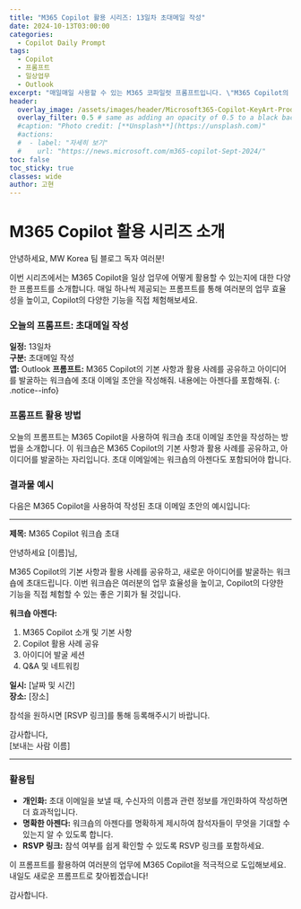 ```yaml
---
title: "M365 Copilot 활용 시리즈: 13일차 초대메일 작성"
date: 2024-10-13T03:00:00
categories:
  - Copilot Daily Prompt
tags:
  - Copilot
  - 프롬프트
  - 일상업무
  - Outlook
excerpt: "매일매일 사용할 수 있는 M365 코파일럿 프롬프트입니다. \"M365 Copilot의 기본 사항과 활용 사례를 공유하고 아이디어를 발굴하는 워크숍에 초대 이메일 초안을 작성해줘. 내용에는 아젠다를 포함해줘.\""
header:
  overlay_image: /assets/images/header/Microsoft365-Copilot-KeyArt-Productivity-6K-01.png
  overlay_filter: 0.5 # same as adding an opacity of 0.5 to a black background
  #caption: "Photo credit: [**Unsplash**](https://unsplash.com)"
  #actions:
  #  - label: "자세히 보기"
  #    url: "https://news.microsoft.com/m365-copilot-Sept-2024/"
toc: false
toc_sticky: true
classes: wide
author: 고현
---
```


# M365 Copilot 활용 시리즈 소개

안녕하세요, MW Korea 팀 블로그 독자 여러분!

이번 시리즈에서는 M365 Copilot을 일상 업무에 어떻게 활용할 수 있는지에 대한 다양한 프롬프트를 소개합니다. 매일 하나씩 제공되는 프롬프트를 통해 여러분의 업무 효율성을 높이고, Copilot의 다양한 기능을 직접 체험해보세요.

### 오늘의 프롬프트: 초대메일 작성

**일정:** 13일차  
**구분:** 초대메일 작성  
**앱:** Outlook
**프롬프트:** M365 Copilot의 기본 사항과 활용 사례를 공유하고 아이디어를 발굴하는 워크숍에 초대 이메일 초안을 작성해줘. 내용에는 아젠다를 포함해줘.
{: .notice--info}

### 프롬프트 활용 방법

오늘의 프롬프트는 M365 Copilot을 사용하여 워크숍 초대 이메일 초안을 작성하는 방법을 소개합니다. 이 워크숍은 M365 Copilot의 기본 사항과 활용 사례를 공유하고, 아이디어를 발굴하는 자리입니다. 초대 이메일에는 워크숍의 아젠다도 포함되어야 합니다.

### 결과물 예시

다음은 M365 Copilot을 사용하여 작성된 초대 이메일 초안의 예시입니다:

---

**제목:** M365 Copilot 워크숍 초대

안녕하세요 [이름]님,

M365 Copilot의 기본 사항과 활용 사례를 공유하고, 새로운 아이디어를 발굴하는 워크숍에 초대드립니다. 이번 워크숍은 여러분의 업무 효율성을 높이고, Copilot의 다양한 기능을 직접 체험할 수 있는 좋은 기회가 될 것입니다.

**워크숍 아젠다:**
1. M365 Copilot 소개 및 기본 사항
2. Copilot 활용 사례 공유
3. 아이디어 발굴 세션
4. Q&A 및 네트워킹

**일시:** [날짜 및 시간]  
**장소:** [장소]

참석을 원하시면 [RSVP 링크]를 통해 등록해주시기 바랍니다.

감사합니다,  
[보내는 사람 이름]

---

### 활용팁

- **개인화:** 초대 이메일을 보낼 때, 수신자의 이름과 관련 정보를 개인화하여 작성하면 더 효과적입니다.
- **명확한 아젠다:** 워크숍의 아젠다를 명확하게 제시하여 참석자들이 무엇을 기대할 수 있는지 알 수 있도록 합니다.
- **RSVP 링크:** 참석 여부를 쉽게 확인할 수 있도록 RSVP 링크를 포함하세요.

이 프롬프트를 활용하여 여러분의 업무에 M365 Copilot을 적극적으로 도입해보세요. 내일도 새로운 프롬프트로 찾아뵙겠습니다!

감사합니다.


